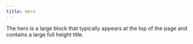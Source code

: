 ```yaml
---
title: Hero
---
```


The hero is a large block that typically appears at the top of the page and contains a large full height title.
